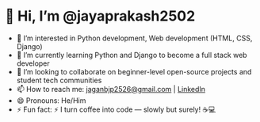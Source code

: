 # 👋 Hi, I’m @jayaprakash2502

- 👀 I’m interested in Python development, Web development (HTML, CSS, Django)
- 🌱 I’m currently learning Python and Django to become a full stack web developer
- 💞️ I’m looking to collaborate on beginner-level open-source projects and student tech communities
- 📫 How to reach me: jaganbjp2526@gmail.com | [LinkedIn](www.linkedin.com/in/jaya-prakash-182838364)
- 😄 Pronouns: He/Him
- ⚡ Fun fact: ⚡ I turn coffee into code — slowly but surely! ☕💻



<!---
jayaprakash2502/jayaprakash2502 is a ✨ special ✨ repository because its `README.md` (this file) appears on your GitHub profile.
You can click the Preview link to take a look at your changes.
--->
